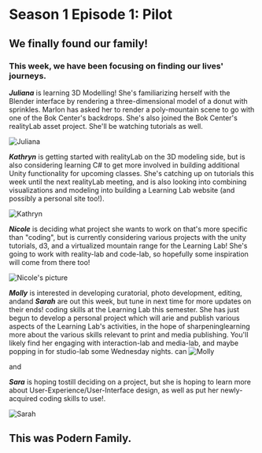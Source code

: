 # Season 1 Episode 1: Pilot

## We finally found our family!

### This week, we have been focusing on finding our lives' journeys.


***Juliana*** is learning 3D Modelling! She's familiarizing herself with the Blender interface by rendering a three-dimensional model of a donut with sprinkles. Marlon has asked her to render a poly-mountain scene to go with one of the Bok Center's backdrops. She's also joined the Bok Center's realityLab asset project. She'll be watching tutorials as well.

![Juliana](https://files.slack.com/files-pri/T0HTW3H0V-FNE1429V0/5d4b7086-2.jpg?pub_secret=cbb7fc5509)

***Kathryn*** is getting started with realityLab on the 3D modeling side, but is also considering learning C# to get more involved in building additional Unity functionality for upcoming classes. She's catching up on tutorials this week until the next realityLab meeting, and is also looking into combining visualizations and modeling into building a Learning Lab website (and possibly a personal site too!).

![Kathryn](https://files.slack.com/files-pri/T0HTW3H0V-FND87ATJ7/5d4b7209.jpg?pub_secret=887808b93f)


***Nicole*** is deciding what project she wants to work on that's more specific than "coding", but is currently considering various projects with the unity tutorials, d3, and a virtualized mountain range for the Learning Lab! She's going to work with reality-lab and code-lab, so hopefully some inspiration will come from there too!

![Nicole's picture](https://files.slack.com/files-pri/T0HTW3H0V-FNSHXDFF1/5d4b7113.jpg?pub_secret=2931059e8f)


***Molly*** is interested in developing curatorial, photo development, editing, andand ***Sarah*** are out this week, but tune in next time for more updates on their ends!
 coding skills at the Learning Lab this semester. She has just begun to develop a personal project which will arie and publish various aspects of the Learning Lab's activities, in the hope of sharpeninglearning more about the various skills relevant to print and media publishing.  You'll likely find her engaging with interaction-lab and media-lab, and maybe popping in for studio-lab some Wednesday nights.
 can
![Molly](https://files.slack.com/files-pri/T0HTW3H0V-FNE13CGKU/5d4b7244.jpg?pub_secret=ac699b84f3)

and

***Sara*** is hoping tostill deciding on a project, but she is hoping to learn more about User-Experience/User-Interface design, as well as put her newly-acquired coding skills to use!. 

![Sarah](https://files.slack.com/files-pri/T0HTW3H0V-FNQN81L69/5d4b6909.jpg?pub_secret=f826907d7d)



## This was Podern Family.




<!--stackedit_data:
eyJoaXN0b3J5IjpbLTUzNzIyNjk3NSwtNDAwMjMwNTY5LDE5OT
E3NDkzOCw0MDk1MTA1MzEsLTEzOTA4NzYzODIsMTM1NzA0ODI5
OSw4MjExMzA1ODAsMTgwMDA5Mzg2NCwtMTUzNzA1ODMyNSwtMT
cyMjg2MTMwNSw4NzI5ODc0NzYsLTkzMzE0ODE1MSwtNTgwNTc4
MTIwLC01NzU1MjAzMSwtMTY1NTA0MTcxMyw4NDA4Nzc1NDcsLT
E3ODgxOTE2MDcsLTU1NzkxNjg1MCwxNzQ1Nzc3OTg1LDQzNTg1
MTE5OF19
-->